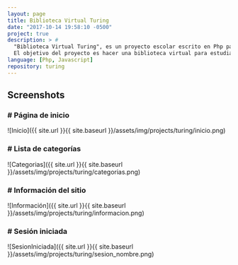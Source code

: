 ```yaml
---
layout: page
title: Biblioteca Virtual Turing
date: "2017-10-14 19:58:10 -0500"
project: true
description: > #
  "Biblioteca Virtual Turing", es un proyecto escolar escrito en Php para el Back-end y con un SGBD MySQL.
  El objetivo del proyecto es hacer una biblioteca virtual para estudiantes el cual requiere un registro en la base de datos para iniciar sesión, el administrador designado es el encargado de subir los distintos libros disponibles en un formato PDF para que cualquier estudiante pueda descargar.
language: [Php, Javascript]
repository: turing
---
```


## Screenshots

### \# Página de inicio
![Inicio]({{ site.url }}{{ site.baseurl }}/assets/img/projects/turing/inicio.png)

### \# Lista de categorías
![Categorias]({{ site.url }}{{ site.baseurl }}/assets/img/projects/turing/categorias.png)

### \# Información del sitio
![Información]({{ site.url }}{{ site.baseurl }}/assets/img/projects/turing/informacion.png)

### \# Sesión iniciada
![SesionIniciada]({{ site.url }}{{ site.baseurl }}/assets/img/projects/turing/sesion_nombre.png)
